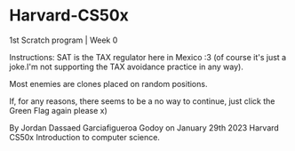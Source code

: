 # Harvard-CS50x
1st Scratch program | Week 0

Instructions:
SAT is the TAX regulator here in Mexico :3 (of course it's just a joke.I'm not supporting the TAX avoidance practice in any way).

Most enemies are clones placed on random positions.

If, for any reasons, there seems to be a no way to continue, just click the Green Flag again please x)

By Jordan Dassaed Garciafigueroa Godoy on January 29th 2023
Harvard CS50x Introduction to computer science.
